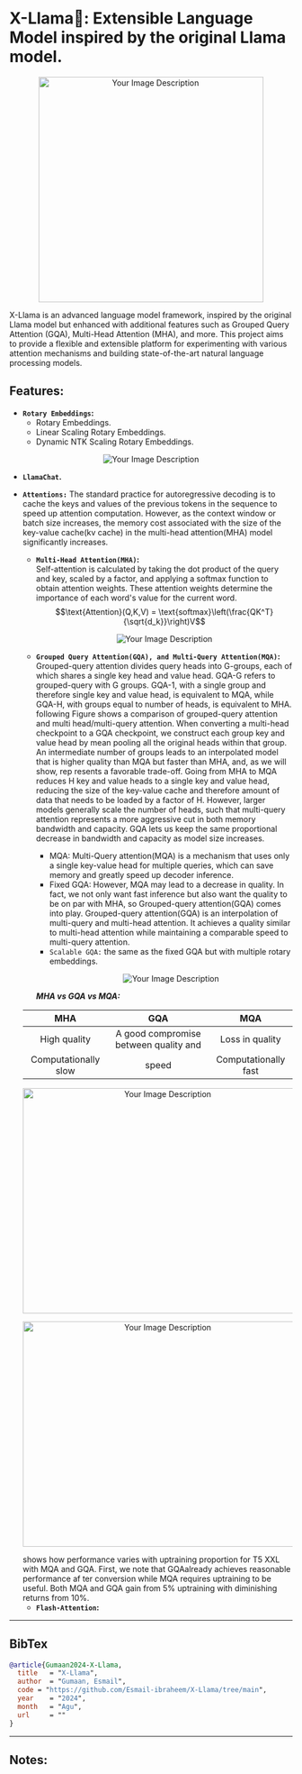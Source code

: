 # X-Llama🦙: Extensible Language Model inspired by the original Llama model.
 
<p align="center">
  <img src="https://github.com/Esmail-ibraheem/FeedbackTransformer/blob/main/llama2.jpg" alt="Your Image Description" width="400" height=400">
</p>


X-Llama is an advanced language model framework, inspired by the original Llama model but enhanced with additional features such as Grouped Query Attention (GQA), Multi-Head Attention (MHA), and more. This project aims to provide a flexible and extensible platform for experimenting with various attention mechanisms and building state-of-the-art natural language processing models.

## Features:
- **`Rotary Embeddings`:**
   - Rotary Embeddings.
   - Linear Scaling Rotary Embeddings.
   - Dynamic NTK Scaling Rotary Embeddings.
<p align="center">
  <img src="https://github.com/Esmail-ibraheem/X-Llama/blob/main/images/RoPE.png" alt="Your Image Description">
</p>

- **`LlamaChat`.**
- **`Attentions:`**
  The standard practice for autoregressive decoding is to cache the keys and values of the previous tokens in the sequence to speed up attention computation. However, as the context window or batch size increases, the memory cost associated with the size of the key-value cache(kv cache) in the multi-head attention(MHA) model significantly increases.
   - **`Multi-Head Attention(MHA)`:**\
       Self-attention is calculated by taking the dot product of the query and key, scaled by a factor, and applying a softmax function to obtain attention weights. These attention weights determine the importance of each word's value for the current word.
     $$\text{Attention}(Q,K,V) = \text{softmax}\left(\frac{QK^T}{\sqrt{d_k}}\right)V$$
       <p align="center">
       <img src="https://github.com/Esmail-ibraheem/X-Llama/blob/main/images/MHA.png" alt="Your Image Description">
     </p>
     
   - **`Grouped Query Attention(GQA), and Multi-Query Attention(MQA)`:**\
      Grouped-query attention divides query heads into G-groups, each of which shares a single key head and value head. GQA-G refers to grouped-query with G groups. GQA-1, with a single group and therefore single key and value head, is equivalent to MQA, while GQA-H, with groups equal to number of heads, is equivalent to MHA. following Figure shows a comparison of grouped-query attention and multi head/multi-query attention. When converting a multi-head checkpoint to a GQA checkpoint, we construct each group key and value head by mean pooling all the original heads within that group. An intermediate number of groups leads to an interpolated model that is higher quality than MQA but faster than MHA, and, as we will show, rep resents a favorable trade-off. Going from MHA to MQA reduces H key and value heads to a single key and value head, reducing the size of the key-value cache and therefore amount of data that needs to be loaded by a factor of H. However, larger models generally scale the number of heads, such that multi-query attention represents a more aggressive cut in both memory bandwidth and capacity. GQA lets us keep the same proportional decrease in bandwidth and capacity as model size increases.
      - MQA: Multi-Query attention(MQA) is a mechanism that uses only a single key-value head for multiple queries, which can save memory and greatly speed up decoder inference.
      - Fixed GQA: However, MQA may lead to a decrease in quality. In fact, we not only want fast inference but also want the quality to be on par with MHA, so Grouped-query attention(GQA) comes into play. Grouped-query attention(GQA) is an interpolation of multi-query and multi-head attention. It achieves a quality similar to multi-head attention while maintaining a comparable speed to multi-query attention.
      - `Scalable GQA:` the same as the fixed GQA but with multiple rotary embeddings.
           <p align="center">
         <img src="https://github.com/Esmail-ibraheem/X-Llama/blob/main/images/GQA.png" alt="Your Image Description">
       </p>

     **_MHA vs GQA vs MQA:_**
	     
	|         MHA          |                  GQA                  |         MQA          |
	|:--------------------:|:-------------------------------------:|:--------------------:|
	|     High quality     | A good compromise between quality and |   Loss in quality    |
	| Computationally slow |                 speed                 | Computationally fast |
		

	<p align="center">
	  <img src="https://github.com/Esmail-ibraheem/X-Llama/blob/main/images/MHA%2CGQA%2CMQA2.png" alt="Your Image Description" width="500" height=400">
	</p>

 	<p align="center">
	  <img src="https://github.com/Esmail-ibraheem/X-Llama/blob/main/images/MHA%2CGQA%2CMQA.png" alt="Your Image Description" width="500" height=400">
	</p>
		 	shows how performance varies with uptraining proportion for T5 XXL with MQA and GQA. First, we note that GQAalready achieves reasonable performance af ter conversion while MQA requires uptraining to be useful. Both MQA and GQA gain from 5% uptraining with diminishing returns from 10%.



   - **`Flash-Attention`:**

---

## BibTex
```BibTex
@article{Gumaan2024-X-Llama,
  title   = "X-Llama",
  author  = "Gumaan, Esmail",
  code = "https://github.com/Esmail-ibraheem/X-Llama/tree/main",
  year    = "2024",
  month   = "Agu",
  url     = ""
}

```
---
## Notes:
